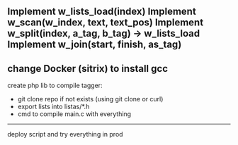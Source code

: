 Implement w_lists_load(index)
Implement w_scan(w_index, text, text_pos)
Implement w_split(index, a_tag, b_tag) -> w_lists_load
Implement w_join(start, finish, as_tag)
-----
change Docker (sitrix) to install gcc
-----
create php lib to compile tagger:
- git clone repo if not exists (using git clone or curl)
- export lists into listas/*.h
- cmd to compile main.c with everything
-----
deploy script and try everything in prod
